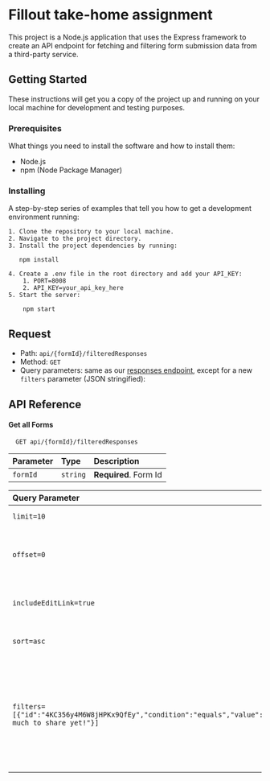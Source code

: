 
# Fillout take-home assignment

This project is a Node.js application that uses the Express framework to create an API endpoint for fetching and filtering form submission data from a third-party service.

## Getting Started
These instructions will get you a copy of the project up and running on your local machine for development and testing purposes.
### Prerequisites
What things you need to install the software and how to install them:

- Node.js
- npm (Node Package Manager)
### Installing
A step-by-step series of examples that tell you how to get a development environment running:

    1. Clone the repository to your local machine.
    2. Navigate to the project directory.
    3. Install the project dependencies by running:
       
       npm install

    4. Create a .env file in the root directory and add your API_KEY:
        1. PORT=8008
        2. API_KEY=your_api_key_here
    5. Start the server:
    
        npm start
    


## Request
- Path: `api/{formId}/filteredResponses`
- Method: `GET`
- Query parameters: same as our [responses endpoint](https://www.fillout.com/help/fillout-rest-api#d8b24260dddd4aaa955f85e54f4ddb4d), except for a new `filters` parameter (JSON stringified):


## API Reference

#### Get all Forms

```http
  GET api/{formId}/filteredResponses
```

| Parameter | Type     | Description                |
| :-------- | :------- | :------------------------- |
| `formId` | `string` | **Required**. Form Id |


| Query Parameter | Type     | Description                       |
| :-------- | :------- | :-------------------------------- |
| `limit=10`      | `string` | **Optional**. Limits the number of responses to return to 10 |
| `offset=0`      | `string` | **Optional**. Used for pagination, indicating the starting point for the query results. '0' means starting from the first result |
| `includeEditLink=true`      | `string` | **Optional**. Suggests that the response should include edit links for the filtered responses. |
| `sort=asc`      | `string` | **Optional**. Indicates the sorting order of the results should be ascending |
| `filters=[{"id":"4KC356y4M6W8jHPKx9QfEy","condition":"equals","value":"Nothing much to share yet!"}]`      | `string` | **Optional**. A JSON-encoded array of filter objects. Each object specifies a field to filter by, with properties like id, condition, and value. This filter will only return responses where the field with ID 4KC356y4M6W8jHPKx9QfEy equals the string "Nothing much to share yet!". |

